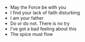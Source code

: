 * May the Force be with you
* I find your lack of faith disturbing
* I am your father
* Do or do not. There is no try
* I’ve got a bad feeling about this
* The spice must flow
